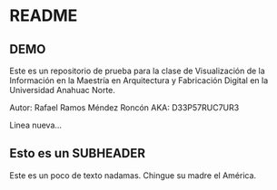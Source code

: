 # README
## DEMO

Este es un repositorio de prueba para la clase de Visualización de la Información en la Maestría en Arquitectura y Fabricación Digital en la Universidad Anahuac Norte.

Autor: Rafael Ramos Méndez Roncón AKA: D33P57RUC7UR3

Linea nueva...

## Esto es un SUBHEADER

Este es un poco de texto nadamas. Chingue su madre el América.